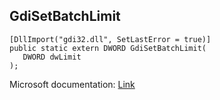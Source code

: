 ## GdiSetBatchLimit

```
[DllImport("gdi32.dll", SetLastError = true)]
public static extern DWORD GdiSetBatchLimit(
   DWORD dwLimit
);
```

Microsoft documentation: [Link](https://docs.microsoft.com/en-us/windows/win32/api/wingdi/nf-wingdi-gdisetbatchlimit)
